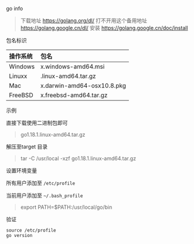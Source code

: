 

go info

> 下载地址
> https://golang.org/dl/
> 打不开用这个备用地址 https://golang.google.cn/dl/
> 安装
> https://golang.google.cn/doc/install

包名标识

| 操作系统 | 包名                       |
| :------- | :------------------------- |
| Windows  | x.windows-amd64.msi        |
| Linuxx   | .linux-amd64.tar.gz        |
| Mac      | x.darwin-amd64-osx10.8.pkg |
| FreeBSD  | x.freebsd-amd64.tar.gz     |



示例

直接下载使用二进制包即可

>  go1.18.1.linux-amd64.tar.gz



解压至target 目录

> tar -C /usr/local -xzf go1.18.1.linux-amd64.tar.gz



设置环境变量

所有用户添加至 `/etc/profile`

当前用户添加至 `~/.bash_profile`

> export PATH=$PATH:/usr/local/go/bin



验证

```shell
source /etc/profile
go version
```

